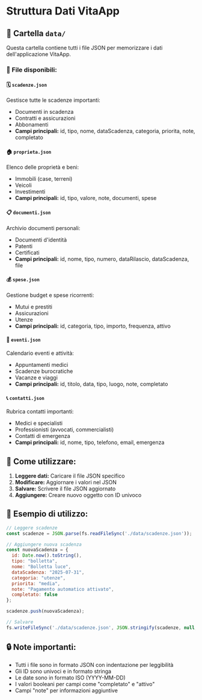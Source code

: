 # Struttura Dati VitaApp

## 📁 Cartella `data/`

Questa cartella contiene tutti i file JSON per memorizzare i dati dell'applicazione VitaApp.

### 📄 File disponibili:

#### 🗓️ `scadenze.json`
Gestisce tutte le scadenze importanti:
- Documenti in scadenza
- Contratti e assicurazioni
- Abbonamenti
- **Campi principali:** id, tipo, nome, dataScadenza, categoria, priorita, note, completato

#### 🏠 `proprieta.json`
Elenco delle proprietà e beni:
- Immobili (case, terreni)
- Veicoli
- Investimenti
- **Campi principali:** id, tipo, valore, note, documenti, spese

#### 📋 `documenti.json`
Archivio documenti personali:
- Documenti d'identità
- Patenti
- Certificati
- **Campi principali:** id, nome, tipo, numero, dataRilascio, dataScadenza, file

#### 💰 `spese.json`
Gestione budget e spese ricorrenti:
- Mutui e prestiti
- Assicurazioni
- Utenze
- **Campi principali:** id, categoria, tipo, importo, frequenza, attivo

#### 📅 `eventi.json`
Calendario eventi e attività:
- Appuntamenti medici
- Scadenze burocratiche
- Vacanze e viaggi
- **Campi principali:** id, titolo, data, tipo, luogo, note, completato

#### 📞 `contatti.json`
Rubrica contatti importanti:
- Medici e specialisti
- Professionisti (avvocati, commercialisti)
- Contatti di emergenza
- **Campi principali:** id, nome, tipo, telefono, email, emergenza

## 🔄 Come utilizzare:

1. **Leggere dati:** Caricare il file JSON specifico
2. **Modificare:** Aggiornare i valori nel JSON
3. **Salvare:** Scrivere il file JSON aggiornato
4. **Aggiungere:** Creare nuovo oggetto con ID univoco

## 📝 Esempio di utilizzo:

```javascript
// Leggere scadenze
const scadenze = JSON.parse(fs.readFileSync('./data/scadenze.json'));

// Aggiungere nuova scadenza
const nuovaScadenza = {
  id: Date.now().toString(),
  tipo: "bolletta",
  nome: "Bolletta luce",
  dataScadenza: "2025-07-31",
  categoria: "utenze",
  priorita: "media",
  note: "Pagamento automatico attivato",
  completato: false
};

scadenze.push(nuovaScadenza);

// Salvare
fs.writeFileSync('./data/scadenze.json', JSON.stringify(scadenze, null, 2));
```

## 🔒 Note importanti:

- Tutti i file sono in formato JSON con indentazione per leggibilità
- Gli ID sono univoci e in formato stringa
- Le date sono in formato ISO (YYYY-MM-DD)
- I valori booleani per campi come "completato" e "attivo"
- Campi "note" per informazioni aggiuntive